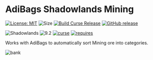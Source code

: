 # AdiBags Shadowlands Mining  
[![License: MIT](https://img.shields.io/badge/License-MIT-yellow.svg)](https://opensource.org/licenses/MIT)
![Size](https://img.shields.io/github/repo-size/N6REJ/AdiBags_Shadowlands_Mining) 
[![Build Curse Release](https://github.com/N6REJ/AdiBags_Shadowlands_Mining/actions/workflows/action.yml/badge.svg)](https://github.com/N6REJ/AdiBags_Shadowlands_Mining/actions/workflows/action.yml) 
[![GitHub release](https://img.shields.io/github/release/N6REJ/AdiBags_Shadowlands_Mining.svg)](https://GitHub.com/N6REJ/AdiBags_Shadowlands_Mining/releases/)

![Shadowlands](https://img.shields.io/badge/Supports-Shadowlands-0B68D7)
![9.2](https://img.shields.io/badge/Ready_for-9.2-darkgreen)
[![curse](https://img.shields.io/badge/Curseforge_Project_ID:-446529-purple)](https://www.curseforge.com/wow/addons/adibags_shadowlands_Mining)
[![requires](https://img.shields.io/badge/Requires-AdiBags-brown)](https://www.curseforge.com/wow/addons/adibags)


Works with AdiBags to automatically sort Mining ore into categories.

![bank](https://user-images.githubusercontent.com/1850089/127771688-fb236771-f54f-4c55-849e-641a88e24501.png)
